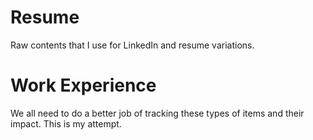 # Resume

Raw contents that I use for LinkedIn and resume variations.

# Work Experience

We all need to do a better job of tracking these types of items and their impact. This is my attempt.
